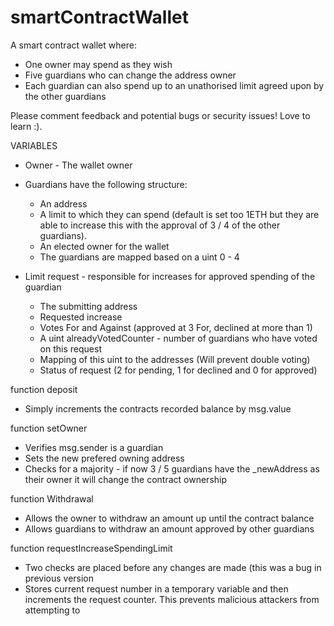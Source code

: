 # smartContractWallet
A smart contract wallet where:

- One owner may spend as they wish
- Five guardians who can change the address owner
- Each guardian can also spend up to an unathorised limit agreed upon by the other guardians


Please comment feedback and potential bugs or security issues! Love to learn :).


VARIABLES

- Owner - The wallet owner

- Guardians have the following structure:
    - An address
    - A limit to which they can spend (default is set too 1ETH but they are able to increase this with the approval of 3 / 4 of the other guardians).
    - An elected owner for the wallet
    - The guardians are mapped based on a uint 0 - 4
  
 - Limit request - responsible for increases for approved spending of the guardian
    - The submitting address
    - Requested increase
    - Votes For and Against (approved at 3 For, declined at more than 1)
    - A uint alreadyVotedCounter - number of guardians who have voted on this request
    - Mapping of this uint to the addresses (Will prevent double voting)
    - Status of request (2 for pending, 1 for declined and 0 for approved)

function deposit
- Simply increments the contracts recorded balance by msg.value

function setOwner
- Verifies msg.sender is a guardian
- Sets the new prefered owning address
- Checks for a majority - if now 3 / 5 guardians have the _newAddress as their owner it will change the contract ownership

function Withdrawal
- Allows the owner to withdraw an amount up until the contract balance
- Allows guardians to withdraw an amount approved by other guardians

function requestIncreaseSpendingLimit
- Two checks are placed before any changes are made (this was a bug in previous version
- Stores current request number in a temporary variable and then increments the request counter. This prevents malicious attackers from attempting to 
